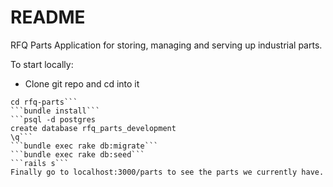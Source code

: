 # README

RFQ Parts Application for storing, managing and serving up industrial parts.

To start locally:

* Clone git repo and cd into it
```git clone git@github.com:wesrobinson/rfq-parts.git
cd rfq-parts```
```bundle install```
```psql -d postgres
create database rfq_parts_development
\q```
```bundle exec rake db:migrate```
```bundle exec rake db:seed```
```rails s```
Finally go to localhost:3000/parts to see the parts we currently have.

